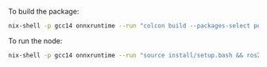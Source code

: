 To build the package:
```sh
nix-shell -p gcc14 onnxruntime --run "colcon build --packages-select perseus_vision"
```

To run the node:
```sh
nix-shell -p gcc14 onnxruntime --run "source install/setup.bash && ros2 run perseus_vision cube_detector"
```